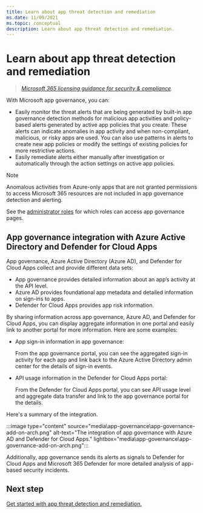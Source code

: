 ```yaml
---
title: Learn about app threat detection and remediation
ms.date: 11/09/2021
ms.topic: conceptual
description: Learn about app threat detection and remediation.
---
```


# Learn about app threat detection and remediation

>*[Microsoft 365 licensing guidance for security & compliance](https://aka.ms/ComplianceSD).*

With Microsoft app governance, you can:

- Easily monitor the threat alerts that are being generated by built-in app governance detection methods for malicious app activities and policy-based alerts generated by active app policies that you create. These alerts can indicate anomalies in app activity and when non-compliant, malicious, or risky apps are used.  You can also use patterns in alerts to create new app policies or modify the settings of existing policies for more restrictive actions.
- Easily remediate alerts either manually after investigation or automatically through the action settings on active app policies.

>[!Note]
>Anomalous activities from Azure-only apps that are not granted permissions to access Microsoft 365 resources are not included in app governance detection and alerting.
>

See the [administrator roles](app-governance-get-started.md#administrator-roles) for which roles can access app governance pages.

## App governance integration with Azure Active Directory and Defender for Cloud Apps

App governance, Azure Active Directory (Azure AD), and Defender for Cloud Apps collect and provide different data sets:

- App governance provides detailed information about an app’s activity at the API level.
- Azure AD provides foundational app metadata and detailed information on sign-ins to apps.
- Defender for Cloud Apps provides app risk information.

By sharing information across app governance, Azure AD, and Defender for Cloud Apps, you can display aggregate information in one portal and easily link to another portal for more information. Here are some examples:

- App sign-in information in app governance:

  From the app governance portal, you can see the aggregated sign-in activity for each app and link back to the Azure Active Directory admin center for the details of sign-in events.

- API usage information in the Defender for Cloud Apps portal:

  From the Defender for Cloud Apps portal, you can see API usage level and aggregate data transfer and link to the app governance portal for the details.

Here's a summary of the integration.

:::image type="content" source="media\app-governance\app-governance-add-on-arch.png" alt-text="The integration of app governance with Azure AD and Defender for Cloud Apps." lightbox="media\app-governance\app-governance-add-on-arch.png":::

Additionally, app governance sends its alerts as signals to Defender for Cloud Apps and Microsoft 365 Defender for more detailed analysis of app-based security incidents.

<!--

CFA #3 Scenario 1:  As an admin, I can investigate alerts associated to my M365 apps through MAPG.
CFA #3 Scenario 2: As an admin, I can manually remediate 
CFA #3 Scenario 3: As an admin, I can configure policies to perform automatic 
-->

## Next step

[Get started with app threat detection and remediation.](app-governance-detect-remediate-get-started.md)
